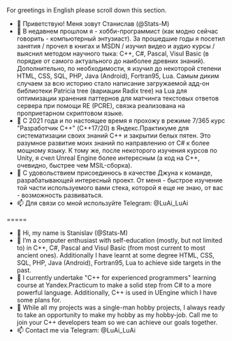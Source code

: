 For greetings in English please scroll down this section.

- 👋 Приветствую! Меня зовут Станислав (@Stats-M)
- 👀 В недавнем прошлом я - хобби-программист (как модно сейчас говорить - компьютерный энтузиаст). За прошедшие годы я посетил занятия / прочел в книгах и MSDN / изучил видео и аудио курсы / выяснил методом научного тыка: C++, C#, Pascal, Visul Basic (в порядке от самого актуального до наиболее древних знаний). Дополнительно, по необходимости, я изучил до некоторой степени HTML, CSS, SQL, PHP, Java (Android), Fortran95, Lua. Самым диким случаем за всю историю стало написание загружаемой адд-он библиотеки Patricia tree (вариации Radix tree) на Lua для оптимизации хранения паттернов для матчинга текстовых ответов сервера при помощи RE (PCRE), связка реализована на проприетарном скриптовом языке.
- 🌱 С 2021 года и по настоящее время я прохожу в режиме 7/365 курс "Разработчик С++" (C++17/20) в Яндекс.Практикуме для систематизации своих знаний С++ и закрытии белых пятен. Это разумное развитие моих знаний по направлению от C# к более мощному языку. К тому же, после некоторого изучения курсов по Unity, я счел Unreal Engine более интересным (а код на С++, очевидно, быстрее чем MSIL-сборка).
- 💞️ С удовольствием присоединюсь в качестве Джуна к команде, разрабатывающей интересный проект. От меня - быстрое изучение той части используемого вами стека, которой я еще не знаю, от вас - возможность развиваться.
- 📫 Для связи со мной используйте Telegram: @LuAi_LuAi

=====
- 👋 Hi, my name is Stanislav (@Stats-M)
- 👀 I’m a computer enthusiast with self-education (mostly, but not limited to) in C++, C#, Pascal and Visul Basic (from most current to most ancient ones). Additionally I have learnt at some degree HTML, CSS, SQL, PHP, Java (Android), Fortran95, Lua to achieve side targets in the past.
- 🌱 I currently undertake "C++ for experienced programmers" learning course at Yandex.Practicum to make a solid step from C# to a more powerful language. Additionally, C++ is used in UEngine which I have some plans for. 
- 💞️ While all my projects was a single-man hobby projects, I always ready to take an opportunity to make my hobby as my hobby-job. Call me to join your C++ developers team so we can achieve our goals together.
- 📫 Contact me via Telegram: @LuAi_LuAi

<!---
Stats-M/Stats-M is a ✨ special ✨ repository because its `README.md` (this file) appears on your GitHub profile.
You can click the Preview link to take a look at your changes.
--->
